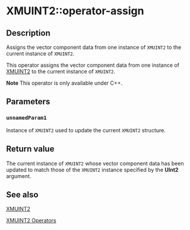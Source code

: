 # XMUINT2::operator-assign

## Description

Assigns the vector component data from one instance of `XMUINT2` to the current instance of `XMUINT2`.

This operator assigns the vector component data from one instance of [XMUINT2](https://learn.microsoft.com/windows/win32/api/directxmath/ns-directxmath-xmuint2) to the current instance of `XMUINT2`.

**Note** This operator is only available under C++.

## Parameters

### `unnamedParam1`

Instance of `XMUINT2` used to update the current `XMUINT2` structure.

## Return value

The current instance of `XMUINT2` whose vector component data has been updated to match those of the `XMUINT2` instance specified by the **UInt2** argument.

## See also

[XMUINT2](https://learn.microsoft.com/windows/win32/api/directxmath/ns-directxmath-xmuint2)

[XMUINT2 Operators](https://learn.microsoft.com/windows/win32/dxmath/ovw-xmuint2-operators)